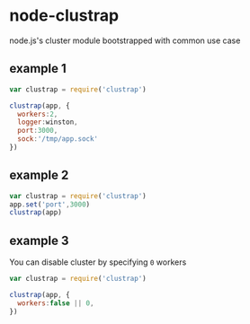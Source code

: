 node-clustrap
=============

node.js's cluster module bootstrapped with common use case

## example 1
```javascript
var clustrap = require('clustrap')

clustrap(app, {
  workers:2,
  logger:winston,
  port:3000,
  sock:'/tmp/app.sock'
})
```

## example 2
```javascript
var clustrap = require('clustrap')
app.set('port',3000)
clustrap(app)
```

## example 3
You can disable cluster by specifying `0` workers
```javascript
var clustrap = require('clustrap')

clustrap(app, {
  workers:false || 0,
})
```